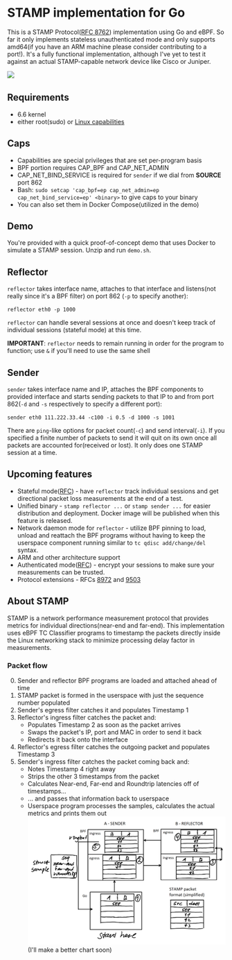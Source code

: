 # STAMP implementation for Go
This is a STAMP Protocol([RFC 8762](https://datatracker.ietf.org/doc/html/rfc8762)) implementation using Go and eBPF. So far it only implements stateless unauthenticated mode and only supports amd64(if you have an ARM machine please consider contributing to a port!). It's a fully functional implementation, although I've yet to test it against an actual STAMP-capable network device like Cisco or Juniper.

![](assets/demo.gif)

## Requirements
- 6.6 kernel
- either root(sudo) or [Linux capabilities](#caps)

## Caps
- Capabilities are special privileges that are set per-program basis
- BPF portion requires CAP_BPF and CAP_NET_ADMIN
- CAP_NET_BIND_SERVICE is required for `sender` if we dial from **SOURCE** port 862
- Bash: `sudo setcap 'cap_bpf=ep cap_net_admin=ep cap_net_bind_service=ep' <binary>` to give caps to your binary
- You can also set them in Docker Compose(utilized in the demo)

## Demo
You're provided with a quick proof-of-concept demo that uses Docker to simulate a STAMP session. Unzip and run `demo.sh`.

## Reflector
`reflector` takes interface name, attaches to that interface and listens(not really since it's a BPF filter) on port 862 (`-p` to specify another):
```
reflector eth0 -p 1000
```
`reflector` can handle several sessions at once and doesn't keep track of individual sessions (stateful mode) at this time. 

**IMPORTANT**: `reflector` needs to remain running in order for the program to function; use `&` if you'll need to use the same shell

## Sender
`sender` takes interface name and IP, attaches the BPF components to provided interface and starts sending packets to that IP to and from port 862(`-d` and `-s` respectively to specify a different port):
```
sender eth0 111.222.33.44 -c100 -i 0.5 -d 1000 -s 1001
```
There are `ping`-like options for packet count(`-c`) and send interval(`-i`). If you specified a finite number of packets to send it will quit on its own once all packets are accounted for(received or lost). It only does one STAMP session at a time. 

## Upcoming features
- Stateful mode([RFC](https://datatracker.ietf.org/doc/html/rfc8762#name-theory-of-operation)) - have `reflector` track individual sessions and get directional packet loss measurements at the end of a test.
- Unified binary - `stamp reflector ...` or `stamp sender ...` for easier distribution and deployment. Docker image will be published when this feature is released.
- Network daemon mode for `reflector` - utilize BPF pinning to load, unload and reattach the BPF programs without having to keep the userspace component running similar to `tc qdisc add/change/del` syntax.
- ARM and other architecture support
- Authenticated mode([RFC](https://datatracker.ietf.org/doc/html/rfc8762#name-session-sender-packet-format)) - encrypt your sessions to make sure your measurements can be trusted.
- Protocol extensions - RFCs [8972](https://datatracker.ietf.org/doc/rfc8972/) and [9503](https://datatracker.ietf.org/doc/rfc9503/)

## About STAMP
STAMP is a network performance measurement protocol that provides metrics for individual directions(near-end and far-end). This implementation uses eBPF TC Classifier programs to timestamp the packets directly inside the Linux networking stack to minimize processing delay factor in measurements. 

### Packet flow
0. Sender and reflector BPF programs are loaded and attached ahead of time
1. STAMP packet is formed in the userspace with just the sequence number populated
2. Sender's egress filter catches it and populates Timestamp 1
3. Reflector's ingress filter catches the packet and:
   - Populates Timestamp 2 as soon as the packet arrives
   - Swaps the packet's IP, port and MAC in order to send it back
   - Redirects it back onto the interface
4. Reflector's egress filter catches the outgoing packet and populates Timestamp 3
5. Sender's ingress filter catches the packet coming back and:
   - Notes Timestamp 4 right away
   - Strips the other 3 timestamps from the packet
   - Calculates Near-end, Far-end and Roundtrip latencies off of timestamps...
   - ... and passes that information back to userspace
   - Userspace program processes the samples, calculates the actual metrics and prints them out
![](assets/chart.png)
(I'll make a better chart soon)
